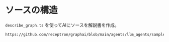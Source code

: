 # ソースの構造
`describe_graph.ts` を使ってAIにソースを解説書を作成。

```
https://github.com/receptron/graphai/blob/main/agents/llm_agents/samples/llm/describe_graph.ts
```
